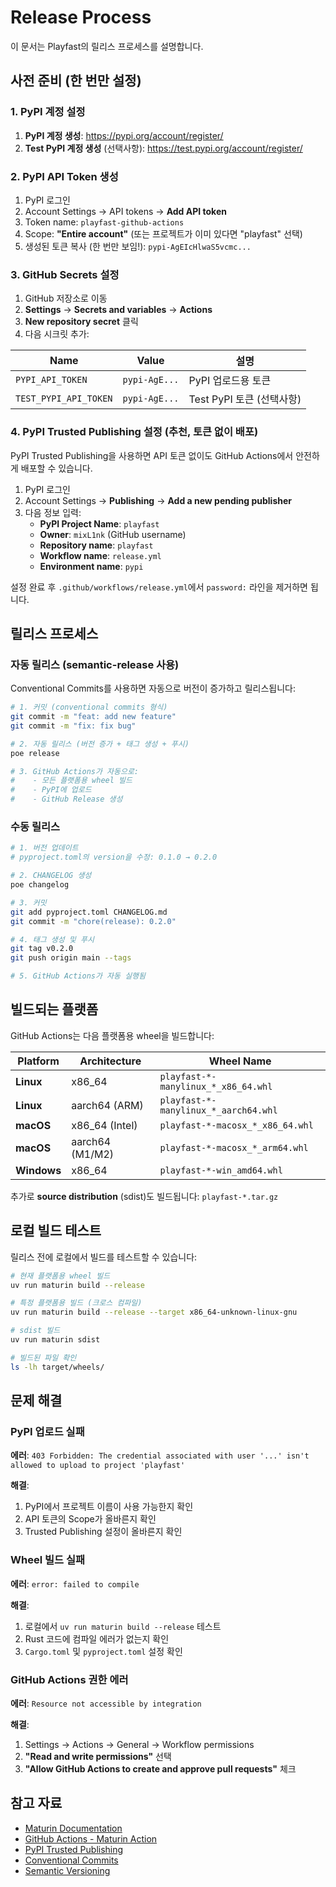 # Release Process

이 문서는 Playfast의 릴리스 프로세스를 설명합니다.

## 사전 준비 (한 번만 설정)

### 1. PyPI 계정 설정

1. **PyPI 계정 생성**: <https://pypi.org/account/register/>
1. **Test PyPI 계정 생성** (선택사항): <https://test.pypi.org/account/register/>

### 2. PyPI API Token 생성

1. PyPI 로그인
1. Account Settings → API tokens → **Add API token**
1. Token name: `playfast-github-actions`
1. Scope: **"Entire account"** (또는 프로젝트가 이미 있다면 "playfast" 선택)
1. 생성된 토큰 복사 (한 번만 보임!): `pypi-AgEIcHlwaS5vcmc...`

### 3. GitHub Secrets 설정

1. GitHub 저장소로 이동
1. **Settings** → **Secrets and variables** → **Actions**
1. **New repository secret** 클릭
1. 다음 시크릿 추가:

| Name                  | Value         | 설명                      |
| --------------------- | ------------- | ------------------------- |
| `PYPI_API_TOKEN`      | `pypi-AgE...` | PyPI 업로드용 토큰        |
| `TEST_PYPI_API_TOKEN` | `pypi-AgE...` | Test PyPI 토큰 (선택사항) |

### 4. PyPI Trusted Publishing 설정 (추천, 토큰 없이 배포)

PyPI Trusted Publishing을 사용하면 API 토큰 없이도 GitHub Actions에서 안전하게 배포할 수 있습니다.

1. PyPI 로그인
1. Account Settings → **Publishing** → **Add a new pending publisher**
1. 다음 정보 입력:
   - **PyPI Project Name**: `playfast`
   - **Owner**: `mixL1nk` (GitHub username)
   - **Repository name**: `playfast`
   - **Workflow name**: `release.yml`
   - **Environment name**: `pypi`

설정 완료 후 `.github/workflows/release.yml`에서 `password:` 라인을 제거하면 됩니다.

## 릴리스 프로세스

### 자동 릴리스 (semantic-release 사용)

Conventional Commits를 사용하면 자동으로 버전이 증가하고 릴리스됩니다:

```bash
# 1. 커밋 (conventional commits 형식)
git commit -m "feat: add new feature"
git commit -m "fix: fix bug"

# 2. 자동 릴리스 (버전 증가 + 태그 생성 + 푸시)
poe release

# 3. GitHub Actions가 자동으로:
#    - 모든 플랫폼용 wheel 빌드
#    - PyPI에 업로드
#    - GitHub Release 생성
```

### 수동 릴리스

```bash
# 1. 버전 업데이트
# pyproject.toml의 version을 수정: 0.1.0 → 0.2.0

# 2. CHANGELOG 생성
poe changelog

# 3. 커밋
git add pyproject.toml CHANGELOG.md
git commit -m "chore(release): 0.2.0"

# 4. 태그 생성 및 푸시
git tag v0.2.0
git push origin main --tags

# 5. GitHub Actions가 자동 실행됨
```

## 빌드되는 플랫폼

GitHub Actions는 다음 플랫폼용 wheel을 빌드합니다:

| Platform    | Architecture    | Wheel Name                           |
| ----------- | --------------- | ------------------------------------ |
| **Linux**   | x86_64          | `playfast-*-manylinux_*_x86_64.whl`  |
| **Linux**   | aarch64 (ARM)   | `playfast-*-manylinux_*_aarch64.whl` |
| **macOS**   | x86_64 (Intel)  | `playfast-*-macosx_*_x86_64.whl`     |
| **macOS**   | aarch64 (M1/M2) | `playfast-*-macosx_*_arm64.whl`      |
| **Windows** | x86_64          | `playfast-*-win_amd64.whl`           |

추가로 **source distribution** (sdist)도 빌드됩니다: `playfast-*.tar.gz`

## 로컬 빌드 테스트

릴리스 전에 로컬에서 빌드를 테스트할 수 있습니다:

```bash
# 현재 플랫폼용 wheel 빌드
uv run maturin build --release

# 특정 플랫폼용 빌드 (크로스 컴파일)
uv run maturin build --release --target x86_64-unknown-linux-gnu

# sdist 빌드
uv run maturin sdist

# 빌드된 파일 확인
ls -lh target/wheels/
```

## 문제 해결

### PyPI 업로드 실패

**에러**: `403 Forbidden: The credential associated with user '...' isn't allowed to upload to project 'playfast'`

**해결**:

1. PyPI에서 프로젝트 이름이 사용 가능한지 확인
1. API 토큰의 Scope가 올바른지 확인
1. Trusted Publishing 설정이 올바른지 확인

### Wheel 빌드 실패

**에러**: `error: failed to compile`

**해결**:

1. 로컬에서 `uv run maturin build --release` 테스트
1. Rust 코드에 컴파일 에러가 없는지 확인
1. `Cargo.toml` 및 `pyproject.toml` 설정 확인

### GitHub Actions 권한 에러

**에러**: `Resource not accessible by integration`

**해결**:

1. Settings → Actions → General → Workflow permissions
1. **"Read and write permissions"** 선택
1. **"Allow GitHub Actions to create and approve pull requests"** 체크

## 참고 자료

- [Maturin Documentation](https://www.maturin.rs/)
- [GitHub Actions - Maturin Action](https://github.com/PyO3/maturin-action)
- [PyPI Trusted Publishing](https://docs.pypi.org/trusted-publishers/)
- [Conventional Commits](https://www.conventionalcommits.org/)
- [Semantic Versioning](https://semver.org/)
